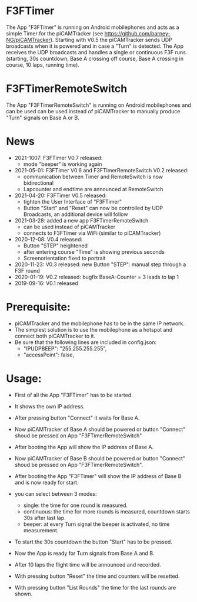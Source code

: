 # F3FTimer
The App "F3FTimer" is running on Android mobilephones and acts as a simple Timer for the piCAMTracker (see https://github.com/barney-NG/piCAMTracker).
Starting with V0.5 the piCAMTracker sends UDP broadcasts when it is powered and in case a "Turn" is detected.
The App receives the UDP broadcasts and handles a single or continuous F3F runs (starting, 30s countdown, Base A crossing off course, Base A crossing in course, 10 laps, running time).

# F3FTimerRemoteSwitch
The App "F3FTimerRemoteSwitch" is running on Android mobilephones and can be used can be used instead of piCAMTracker to manually produce "Turn" signals on Base A or B.

# News
* 2021-1007: F3FTimer V0.7 released:
  * mode "beeper" is working again
* 2021-05-01: F3FTimer V0.6 and F3FTimerRemoteSwitch V0.2 released:
  * communication between Timer and RemoteSwitch is now bidirectional
  * Lapcounter and endtime are announced at RemoteSwitch
* 2021-04-20: F3FTimer V0.5 released:
  * tighten the User Interface of "F3FTimer"
  * Button "Start" and "Reset" can now be controlled by UDP Broadcasts, an additional device will follow
* 2021-03-28: added a new app F3FTimerRemoteSwitch
  * can be used instead of piCAMTracker
  * connects to F3FTimer via WiFi (similar to piCAMTracker)
* 2020-12-08: V0.4 released:
  * Button "STEP" heightened
  * after entering course "Time" is showing previous seconds
  * Screenorientation fixed to portrait
* 2020-11-23: V0.3 released: new Button "STEP": manual step through a F3F round
* 2020-01-19: V0.2 released: bugfix BaseA-Counter = 3 leads to lap 1
* 2019-09-16: V0.1 released

# Prerequisite:

* piCAMTracker and the mobilephone has to be in the same IP network.
* The simplest solution is to use the mobilephone as a hotspot and connect both piCAMTracker to it.
* Be sure that the following lines are included in config.json:
  * "IPUDPBEEP": "255.255.255.255",
  * "accessPoint": false,

# Usage:

* First of all the App "F3FTimer" has to be started.
* It shows the own IP address.
* After pressing button "Connect" it waits for Base A.
* Now piCAMTracker of Base A should be powered or button "Connect" shoud be pressed on App "F3FTimerRemoteSwitch"
* After booting the App will show the IP address of Base A.
* Now piCAMTracker of Base B should be powered or button "Connect" shoud be pressed on App "F3FTimerRemoteSwitch".
* After booting the App "F3FTimer" will show the IP address of Base B and is now ready for start.
* you can select between 3 modes:
  * single: the time for one round is measured.
  * continuous: the time for more rounds is measured, countdown starts 30s after last lap.
  * beeper: at every Turn signal the beeper is activated, no time measurement.

* To start the 30s countdown the button "Start" has to be pressed.
* Now the App is ready for Turn signals from Base A and B.
* After 10 laps the flight time will be announced and recorded.
* With pressing button "Reset" the time and counters will be resetted.
* With pressing button "List Rounds" the time for the last rounds are shown.

